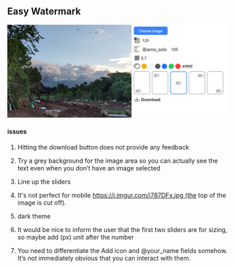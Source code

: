 ## Easy Watermark

![easy_watermark](README.assets/easy_watermark.png)

#### issues

1. Hitting the download button does not provide any feedback

2. Try a grey background for the image area so you can actually see the text even when you don’t have an image selected

3. Line up the sliders

4. It's not perfect for mobile https://i.imgur.com/i787DFx.jpg (the top of the image is cut off).

5. dark theme

6. It would be nice to inform the user that the first two sliders are for sizing, so maybe add (px) unit after the number

7. You need to differentiate the Add icon and @your_name fields somehow. It’s not immediately obvious that you can interact with them.
